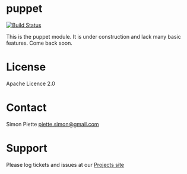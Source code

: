 # puppet

[![Build Status](https://travis-ci.org/spiette/puppet-puppet.png)](https://travis-ci.org/spiette/puppet-puppet)

This is the puppet module. It is under construction and lack many basic features. Come back soon.

# License
Apache Licence 2.0

# Contact
Simon Piette <piette.simon@gmail.com>

# Support

Please log tickets and issues at our [Projects site](https://github.com/spiette/puppet-puppet)
